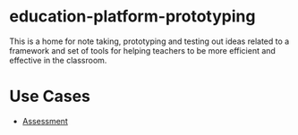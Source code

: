 # education-platform-prototyping

This is a home for note taking, prototyping and testing out ideas related to a framework and set of tools for helping teachers to be more efficient and effective in the classroom.

# Use Cases
- [Assessment](design-notes/use-cases/assessment-use-cases.md)
